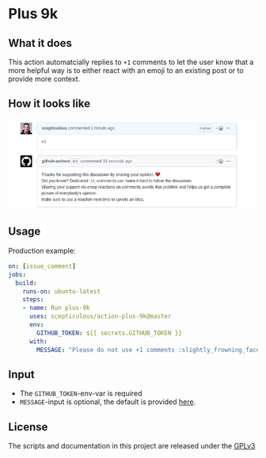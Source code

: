 # Plus 9k

## What it does

This action automatcially replies to `+1` comments to let the user know that a more helpful way is to either react with an emoji to an existing post or to provide more context.

## How it looks like

![Example comment](/docs/img/example-comment.png "Plus9k in action")

## Usage

Production example:

```yaml
on: [issue_comment]
jobs:
  build:
    runs-on: ubuntu-latest
    steps:
    - name: Run plus-9k
      uses: scepticulous/action-plus-9k@master
      env:
        GITHUB_TOKEN: ${{ secrets.GITHUB_TOKEN }}
      with:
        MESSAGE: "Please do not use +1 comments :slightly_frowning_face:"
```

## Input

* The `GITHUB_TOKEN`-env-var is required
* `MESSAGE`-input is optional, the default is provided [here](/data/default-message.txt).

## License

The scripts and documentation in this project are released under the [GPLv3](LICENSE)

